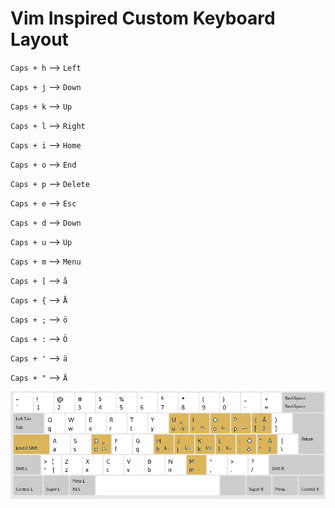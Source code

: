 # Vim Inspired Custom Keyboard Layout

`Caps + h`	--> 	`Left`

`Caps + j`	--> 	`Down`

`Caps + k`	--> 	`Up`

`Caps + l`	--> 	`Right`

`Caps + i`	--> 	`Home`

`Caps + o`	--> 	`End`

`Caps + p`	--> 	`Delete`

`Caps + e`	--> 	`Esc`

`Caps + d`	--> 	`Down`

`Caps + u`	--> 	`Up`

`Caps + m`	--> 	`Menu`



`Caps + [`	--> 	`å`

`Caps + {`	--> 	`Å`

`Caps + ;`	--> 	`ö`

`Caps + :`	--> 	`Ö`

`Caps + '`	--> 	`ä`

`Caps + "`	--> 	`Ä`



![Keyboard Layout](./layout.png "Keyboard Layout")

